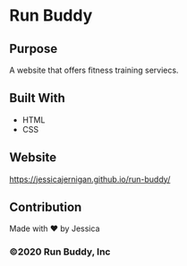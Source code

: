 # Run Buddy

## Purpose
A website that offers fitness training serviecs. 

## Built With
* HTML
* CSS

## Website
https://jessicajernigan.github.io/run-buddy/

## Contribution
Made with ❤️ by Jessica

### ©️2020 Run Buddy, Inc 
